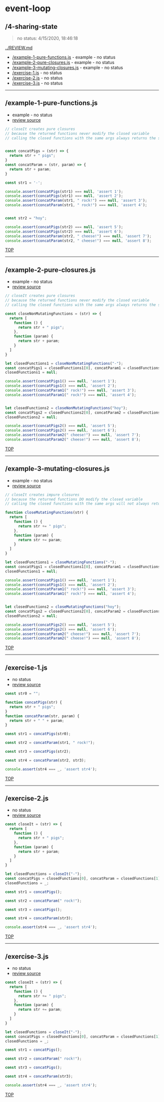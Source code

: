 # event-loop 

## /4-sharing-state

> no status: 4/15/2020, 18:46:18 

[../REVIEW.md](../REVIEW.md)

* [/example-1-pure-functions.js](#example-1-pure-functionsjs) - example - no status
* [/example-2-pure-closures.js](#example-2-pure-closuresjs) - example - no status
* [/example-3-mutating-closures.js](#example-3-mutating-closuresjs) - example - no status
* [/exercise-1.js](#exercise-1js) - no status
* [/exercise-2.js](#exercise-2js) - no status
* [/exercise-3.js](#exercise-3js) - no status

---

## /example-1-pure-functions.js

* example - no status
* [review source](./example-1-pure-functions.js)

```js
// closeIt creates pure closures
// because the returned functions never modify the closed variable
// calling the closed functions with the same args always returns the same result


const concatPigs = (str) => {
  return str + " pigs";
}
const concatParam = (str, param) => {
  return str + param;
}

const str1 = '-';

console.assert(concatPigs(str1) === null, 'assert 1');
console.assert(concatPigs(str1) === null, 'assert 2');
console.assert(concatParam(str1, " rock!") === null, 'assert 3');
console.assert(concatParam(str1, " rock!") === null, 'assert 4');


const str2 = "hoy";

console.assert(concatPigs(str2) === null, 'assert 5');
console.assert(concatPigs(str2) === null, 'assert 6');
console.assert(concatParam(str2, " cheese!") === null, 'assert 7');
console.assert(concatParam(str2, " cheese!") === null, 'assert 8');

```

[TOP](#event-loop)

---

## /example-2-pure-closures.js

* example - no status
* [review source](./example-2-pure-closures.js)

```js
// closeIt creates pure closures
// because the returned functions never modify the closed variable
// calling the closed functions with the same args always returns the same result

const closeNonMutatingFunctions = (str) => {
  return [
    function () {
      return str + " pigs";
    },
    function (param) {
      return str + param;
    }
  ]
}

let closedFunctions1 = closeNonMutatingFunctions("-");
const concatPigs1 = closedFunctions1[0], concatParam1 = closedFunctions1[1];
closedFunctions1 = null;

console.assert(concatPigs1() === null, 'assert 1');
console.assert(concatPigs1() === null, 'assert 2');
console.assert(concatParam1(" rock!") === null, 'assert 3');
console.assert(concatParam1(" rock!") === null, 'assert 4');


let closedFunctions2 = closeNonMutatingFunctions("hoy");
const concatPigs2 = closedFunctions2[0], concatParam2 = closedFunctions2[1];
closedFunctions2 = null;

console.assert(concatPigs2() === null, 'assert 5');
console.assert(concatPigs2() === null, 'assert 6');
console.assert(concatParam2(" cheese!") === null, 'assert 7');
console.assert(concatParam2(" cheese!") === null, 'assert 8');

```

[TOP](#event-loop)

---

## /example-3-mutating-closures.js

* example - no status
* [review source](./example-3-mutating-closures.js)

```js
// closeIt creates impure closures
// because the returned functions DO modify the closed variable
// calling the closed functions with the same args will not always return the same result

function closeMutatingFunctions(str) {
  return [
    function () {
      return str += " pigs";
    },
    function (param) {
      return str += param;
    }
  ]
}

let closedFunctions1 = closeMutatingFunctions("-");
const concatPigs1 = closedFunctions1[0], concatParam1 = closedFunctions1[1];
closedFunctions1 = null;

console.assert(concatPigs1() === null, 'assert 1');
console.assert(concatPigs1() === null, 'assert 2');
console.assert(concatParam1(" rock!") === null, 'assert 3');
console.assert(concatParam1(" rock!") === null, 'assert 4');


let closedFunctions2 = closeMutatingFunctions("hoy");
const concatPigs2 = closedFunctions2[0], concatParam2 = closedFunctions2[1];
closedFunctions2 = null;

console.assert(concatPigs2() === null, 'assert 5');
console.assert(concatPigs2() === null, 'assert 6');
console.assert(concatParam2(" cheese!") === null, 'assert 7');
console.assert(concatParam2(" cheese!") === null, 'assert 8');

```

[TOP](#event-loop)

---

## /exercise-1.js

* no status
* [review source](./exercise-1.js)

```js
const str0 = "";

function concatPigs(str) {
  return str + " pigs";
}
function concatParam(str, param) {
  return str + " " + param;
}

const str1 = concatPigs(str0);

const str2 = concatParam(str1, " rock!");

const str3 = concatPigs(str2);

const str4 = concatParam(str2, str3);

console.assert(str4 === _, 'assert str4');

```

[TOP](#event-loop)

---

## /exercise-2.js

* no status
* [review source](./exercise-2.js)

```js
const closeIt = (str) => {
  return [
    function () {
      return str + " pigs";
    },
    function (param) {
      return str + param;
    }
  ]
}

let closedFunctions = closeIt("-");
const concatPigs = closedFunctions[0], concatParam = closedFunctions[1];
closedFunctions = _;

const str1 = concatPigs();

const str2 = concatParam(" rock!");

const str3 = concatPigs();

const str4 = concatParam(str3);

console.assert(str4 === _, 'assert str4');

```

[TOP](#event-loop)

---

## /exercise-3.js

* no status
* [review source](./exercise-3.js)

```js
const closeIt = (str) => {
  return [
    function () {
      return str += " pigs";
    },
    function (param) {
      return str += param;
    }
  ]
}

let closedFunctions = closeIt("-");
const concatPigs = closedFunctions[0], concatParam = closedFunctions[1];
closedFunctions = _;

const str1 = concatPigs();

const str2 = concatParam(" rock!");

const str3 = concatPigs();

const str4 = concatParam(str3);

console.assert(str4 === _, 'assert str4');

```

[TOP](#event-loop)

